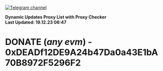 [![Telegram channel](https://img.shields.io/endpoint?url=https://runkit.io/damiankrawczyk/telegram-badge/branches/master?url=https://t.me/n4z4v0d)](https://t.me/n4z4v0d) 

**Dynamic Updates Proxy List with Proxy Checker**  
**Last Updated: 19.12.23 06:47**

# DONATE (_any evm_) - 0xDEADf12DE9A24b47Da0a43E1bA70B8972F5296F2

